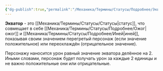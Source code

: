 ```yaml
---
{"dg-publish":true,"permalink":"/Механика/Термины/Статусы/Подробнее/Экватор/","noteIcon":"","created":"2025-10-12T10:43:16.783+03:00","updated":"2025-09-24T18:45:10.127+03:00"}
---
```




**Экватор** - это [[Механика/Термины/Статусы/Статусы\|статус]], что совмещает в себе [[Механика/Термины/Статусы/Подробнее/Ожог\|ожог]] и [[Механика/Термины/Статусы/Подробнее/Иней\|иней]], показывая своим значением перегретый персонаж (если значение положительное) или переохлаждён (отрицательное значение). 

Персонажу наносится урон равный значение экватора делённое на 2. Иными словами, персонаж будет получать урон за каждые 2 единицы и не важно положительные они или отрицательные. 